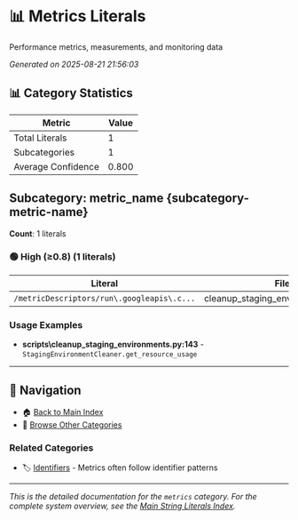 # 📊 Metrics Literals

Performance metrics, measurements, and monitoring data

*Generated on 2025-08-21 21:56:03*

## 📊 Category Statistics

| Metric | Value |
|--------|-------|
| Total Literals | 1 |
| Subcategories | 1 |
| Average Confidence | 0.800 |

## Subcategory: metric_name {subcategory-metric-name}

**Count**: 1 literals

### 🟢 High (≥0.8) (1 literals)

| Literal | Files | Context | Related |
|---------|-------|---------|---------|
| `/metricDescriptors/run\.googleapis\.c...` | cleanup_staging_environments.py:143 | StagingEnvironmentCleaner.g... | None |

### Usage Examples

- **scripts\cleanup_staging_environments.py:143** - `StagingEnvironmentCleaner.get_resource_usage`

---

## 🔗 Navigation

- 🏠 [Back to Main Index](../string_literals_index.md)
- 📂 [Browse Other Categories](./)

### Related Categories

- 🏷️ [Identifiers](identifiers.md) - Metrics often follow identifier patterns

---

*This is the detailed documentation for the `metrics` category.*
*For the complete system overview, see the [Main String Literals Index](../string_literals_index.md).*